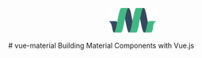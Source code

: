 <p align="center"><a href="http://vuejs.org" target="_blank"><img width="100"src="./images/logo.svg"></a></p>
# vue-material
Building Material Components with Vue.js
